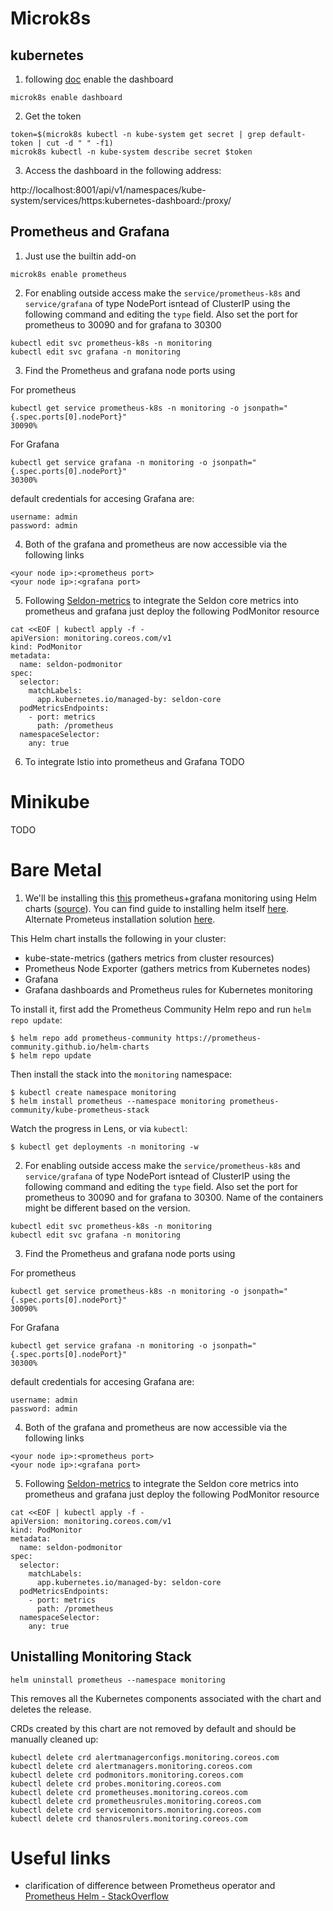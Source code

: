# Microk8s

## kubernetes
1. following [doc](https://microk8s.io/docs/addon-dashboard) enable the dashboard
```
microk8s enable dashboard
```
2. Get the token
```
token=$(microk8s kubectl -n kube-system get secret | grep default-token | cut -d " " -f1)
microk8s kubectl -n kube-system describe secret $token
```
3. Access the dashboard in the following address:

http://localhost:8001/api/v1/namespaces/kube-system/services/https:kubernetes-dashboard:/proxy/


## Prometheus and Grafana

1. Just use the builtin add-on
```
microk8s enable prometheus
```
2. For enabling outside access make the `service/prometheus-k8s` and `service/grafana` of type NodePort isntead of ClusterIP using the following command and editing the `type` field. Also set the port for prometheus to 30090 and for grafana to 30300
```
kubectl edit svc prometheus-k8s -n monitoring
kubectl edit svc grafana -n monitoring
```
3. Find the Prometheus and grafana node ports using

For prometheus
```
kubectl get service prometheus-k8s -n monitoring -o jsonpath="{.spec.ports[0].nodePort}"
30090% 
```
For Grafana
```
kubectl get service grafana -n monitoring -o jsonpath="{.spec.ports[0].nodePort}"
30300% 
```

default credentials for accesing Grafana are:
```
username: admin
password: admin
```

4. Both of the grafana and prometheus are now accessible via the following links
```
<your node ip>:<prometheus port>
<your node ip>:<grafana port>
```

5. Following [Seldon-metrics](https://docs.seldon.io/projects/seldon-core/en/latest/analytics/analytics.html) to integrate the Seldon core metrics into prometheus and grafana just deploy the following PodMonitor resource
```
cat <<EOF | kubectl apply -f -
apiVersion: monitoring.coreos.com/v1
kind: PodMonitor
metadata:
  name: seldon-podmonitor
spec:
  selector:
    matchLabels:
      app.kubernetes.io/managed-by: seldon-core
  podMetricsEndpoints:
    - port: metrics
      path: /prometheus
  namespaceSelector:
    any: true
```


6. To integrate Istio into prometheus and Grafana TODO


# Minikube
TODO


# Bare Metal

1. We'll be installing this [this](docs/installing-prometheus.md) prometheus+grafana monitoring using Helm charts ([source](https://github.com/geerlingguy/kubernetes-101/tree/master/episode-10)). You can find guide to installing helm itself [here](https://helm.sh/docs/intro/install/). Alternate Prometeus installation solution [here](https://github.com/prometheus-operator/prometheus-operator).

This Helm chart installs the following in your cluster:

  - kube-state-metrics (gathers metrics from cluster resources)
  - Prometheus Node Exporter (gathers metrics from Kubernetes nodes)
  - Grafana
  - Grafana dashboards and Prometheus rules for Kubernetes monitoring

To install it, first add the Prometheus Community Helm repo and run `helm repo update`:

```
$ helm repo add prometheus-community https://prometheus-community.github.io/helm-charts
$ helm repo update
```

Then install the stack into the `monitoring` namespace:

```
$ kubectl create namespace monitoring
$ helm install prometheus --namespace monitoring prometheus-community/kube-prometheus-stack
```

Watch the progress in Lens, or via `kubectl`:

```
$ kubectl get deployments -n monitoring -w
```

2. For enabling outside access make the `service/prometheus-k8s` and `service/grafana` of type NodePort isntead of ClusterIP using the following command and editing the `type` field. Also set the port for prometheus to 30090 and for grafana to 30300. Name of the containers might be different based on the version.
```
kubectl edit svc prometheus-k8s -n monitoring
kubectl edit svc grafana -n monitoring
```
3. Find the Prometheus and grafana node ports using

For prometheus
```
kubectl get service prometheus-k8s -n monitoring -o jsonpath="{.spec.ports[0].nodePort}"
30090% 
```
For Grafana
```
kubectl get service grafana -n monitoring -o jsonpath="{.spec.ports[0].nodePort}"
30300% 
```

default credentials for accesing Grafana are:
```
username: admin
password: admin
```

4. Both of the grafana and prometheus are now accessible via the following links
```
<your node ip>:<prometheus port>
<your node ip>:<grafana port>
```

5. Following [Seldon-metrics](https://docs.seldon.io/projects/seldon-core/en/latest/analytics/analytics.html) to integrate the Seldon core metrics into prometheus and grafana just deploy the following PodMonitor resource
```
cat <<EOF | kubectl apply -f -
apiVersion: monitoring.coreos.com/v1
kind: PodMonitor
metadata:
  name: seldon-podmonitor
spec:
  selector:
    matchLabels:
      app.kubernetes.io/managed-by: seldon-core
  podMetricsEndpoints:
    - port: metrics
      path: /prometheus
  namespaceSelector:
    any: true
```




## Unistalling Monitoring Stack

```
helm uninstall prometheus --namespace monitoring
```

This removes all the Kubernetes components associated with the chart and deletes the release.


CRDs created by this chart are not removed by default and should be manually cleaned up:
```
kubectl delete crd alertmanagerconfigs.monitoring.coreos.com
kubectl delete crd alertmanagers.monitoring.coreos.com
kubectl delete crd podmonitors.monitoring.coreos.com
kubectl delete crd probes.monitoring.coreos.com
kubectl delete crd prometheuses.monitoring.coreos.com
kubectl delete crd prometheusrules.monitoring.coreos.com
kubectl delete crd servicemonitors.monitoring.coreos.com
kubectl delete crd thanosrulers.monitoring.coreos.com
```

# Useful links
* clarification of difference between Prometheus operator and [Prometheus Helm - StackOverflow](https://stackoverflow.com/questions/54422566/what-is-the-difference-between-the-core-os-projects-kube-prometheus-and-promethe)
